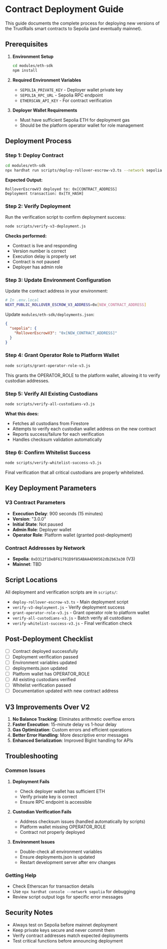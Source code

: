 # Contract Deployment Guide

This guide documents the complete process for deploying new versions of the TrustRails smart contracts to Sepolia (and eventually mainnet).

## Prerequisites

1. **Environment Setup**
   ```bash
   cd modules/eth-sdk
   npm install
   ```

2. **Required Environment Variables**
   - `SEPOLIA_PRIVATE_KEY` - Deployer wallet private key
   - `SEPOLIA_RPC_URL` - Sepolia RPC endpoint
   - `ETHERSCAN_API_KEY` - For contract verification

3. **Deployer Wallet Requirements**
   - Must have sufficient Sepolia ETH for deployment gas
   - Should be the platform operator wallet for role management

## Deployment Process

### Step 1: Deploy Contract

```bash
cd modules/eth-sdk
npx hardhat run scripts/deploy-rollover-escrow-v3.ts --network sepolia
```

**Expected Output:**
```
RolloverEscrowV3 deployed to: 0x[CONTRACT_ADDRESS]
Deployment transaction: 0x[TX_HASH]
```

### Step 2: Verify Deployment

Run the verification script to confirm deployment success:

```bash
node scripts/verify-v3-deployment.js
```

**Checks performed:**
- Contract is live and responding
- Version number is correct
- Execution delay is properly set
- Contract is not paused
- Deployer has admin role

### Step 3: Update Environment Configuration

Update the contract address in your environment:

```bash
# In .env.local
NEXT_PUBLIC_ROLLOVER_ESCROW_V3_ADDRESS=0x[NEW_CONTRACT_ADDRESS]
```

Update `modules/eth-sdk/deployments.json`:
```json
{
  "sepolia": {
    "RolloverEscrowV3": "0x[NEW_CONTRACT_ADDRESS]"
  }
}
```

### Step 4: Grant Operator Role to Platform Wallet

```bash
node scripts/grant-operator-role-v3.js
```

This grants the OPERATOR_ROLE to the platform wallet, allowing it to verify custodian addresses.

### Step 5: Verify All Existing Custodians

```bash
node scripts/verify-all-custodians-v3.js
```

**What this does:**
- Fetches all custodians from Firestore
- Attempts to verify each custodian wallet address on the new contract
- Reports success/failure for each verification
- Handles checksum validation automatically

### Step 6: Confirm Whitelist Success

```bash
node scripts/verify-whitelist-success-v3.js
```

Final verification that all critical custodians are properly whitelisted.

## Key Deployment Parameters

### V3 Contract Parameters
- **Execution Delay**: 900 seconds (15 minutes)
- **Version**: "3.0.0"
- **Initial State**: Not paused
- **Admin Role**: Deployer wallet
- **Operator Role**: Platform wallet (granted post-deployment)

### Contract Addresses by Network
- **Sepolia**: `0xD312f1DeBF61791D9f85ABAA4D90562db2b63a30` (V3)
- **Mainnet**: TBD

## Script Locations

All deployment and verification scripts are in `scripts/`:

- `deploy-rollover-escrow-v3.ts` - Main deployment script
- `verify-v3-deployment.js` - Verify deployment success
- `grant-operator-role-v3.js` - Grant operator role to platform wallet
- `verify-all-custodians-v3.js` - Batch verify all custodians
- `verify-whitelist-success-v3.js` - Final verification check

## Post-Deployment Checklist

- [ ] Contract deployed successfully
- [ ] Deployment verification passed
- [ ] Environment variables updated
- [ ] deployments.json updated
- [ ] Platform wallet has OPERATOR_ROLE
- [ ] All existing custodians verified
- [ ] Whitelist verification passed
- [ ] Documentation updated with new contract address

## V3 Improvements Over V2

1. **No Balance Tracking**: Eliminates arithmetic overflow errors
2. **Faster Execution**: 15-minute delay vs 1-hour delay
3. **Gas Optimization**: Custom errors and efficient operations
4. **Better Error Handling**: More descriptive error messages
5. **Enhanced Serialization**: Improved BigInt handling for APIs

## Troubleshooting

### Common Issues

1. **Deployment Fails**
   - Check deployer wallet has sufficient ETH
   - Verify private key is correct
   - Ensure RPC endpoint is accessible

2. **Custodian Verification Fails**
   - Address checksum issues (handled automatically by scripts)
   - Platform wallet missing OPERATOR_ROLE
   - Contract not properly deployed

3. **Environment Issues**
   - Double-check all environment variables
   - Ensure deployments.json is updated
   - Restart development server after env changes

### Getting Help

- Check Etherscan for transaction details
- Use `npx hardhat console --network sepolia` for debugging
- Review script output logs for specific error messages

## Security Notes

- Always test on Sepolia before mainnet deployment
- Keep private keys secure and never commit them
- Verify contract addresses match expected deployments
- Test critical functions before announcing deployment
